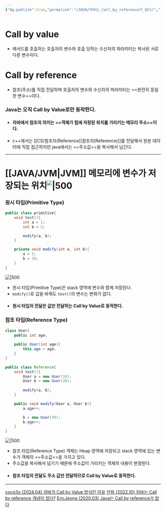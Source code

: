 ```yaml
---
{"dg-publish":true,"permalink":"/JAVA/자바는_Call_by_reference가_없다/","created":"2024-10-16T00:22:47.805+09:00"}
---
```


# Call by value
- 메서드를 호출하는 호출자의 변수와 호출 당하는 수신자의 파라미터는 복사된 서로 다른 변수이다.
# Call by reference
- 참조(주소)를 직접 전달하며 호출자의 변수와 수신자의 파라미터는 ==완전히 동일한 변수==이다.
### Java는 오직 Call by Value로만 동작한다.
- #### 자바에서 참조의 의미는 ==객체가 힙에 저장된 위치를 가리키는 메모리 주소==이다.
- c++에서는 [[CS/참조자(Reference)\|참조자(Reference)]]를 전달해서 원본 데이터에 직접 접근하지만 java에서는 ==주소값==을 복사해서 넘긴다.
---
# [[JAVA/JVM\|JVM]] 메모리에 변수가 저장되는 위치![|500](https://i.imgur.com/KzjWjl7.png)
### 원시 타입(Primitive Type)
``` java
public class primitive{
	void test(){
		int a = 1;
		int b = 2;

		modify(a, b);
	}

	private void modify(int a, int b){
		a = 5;
		b = 10;
	}
}
```
![|500](https://i.imgur.com/lyW10Uh.png)
- 원시 타입(Primitive Type)은 stack 영역에 변수와 함께 저장된다.
- `modify()`로 값을 바꿔도 `test()`의 변수는 변화가 없다.
- #### 원시 타입의 전달은 값만 전달하는 Call by Value로 동작한다.
### 참조 타입(Reference Type)
``` java
class User{
	public int age;
	
	public User(int age){
		this.age = age;
	}
}

public class Reference{
	void test(){
		User a = new User(10);
		User b = new User(20);
		
		modify(a, b);
	}

	public void modify(User a, User b){
		a.age++;

		b = new User(30);
		b.age++;
	}
}
```
![|500](https://i.imgur.com/0zkGXzK.png)
- 참조 타입(Reference Type) 객체는 Heap 영역에 저장되고 stack 영역에 있는 변수가 객체의 ==주소값==을 가지고 있다.
- 주소값을 복사해서 넘기기 때문에 주소값이 가리키는 객체의 내용이 변경된다.
- #### 참조 타입의 전달도 주소 값만 전달하므로 Call by Value로 동작한다.
---
[coco3o (2024.04) 자바가 Call by Value 방식인 이유](https://dev-coco.tistory.com/189)
[인파 (2022.10) 자바는 Call by reference 개념이 없다?](https://inpa.tistory.com/entry/JAVA-%E2%98%95-%EC%9E%90%EB%B0%94%EB%8A%94-Call-by-reference-%EA%B0%9C%EB%85%90%EC%9D%B4-%EC%97%86%EB%8B%A4-%E2%9D%93)
[EricJeong (2020.03) Java는 Call by reference가 없다](https://deveric.tistory.com/92)